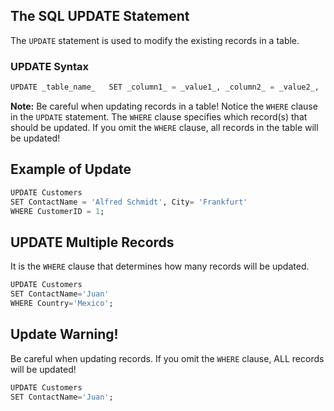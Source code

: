 
## The SQL UPDATE Statement

The `UPDATE` statement is used to modify the existing records in a table.

### UPDATE Syntax

```sql
UPDATE _table_name_   SET _column1_ = _value1_, _column2_ = _value2_, ...   WHERE _condition_;
```


**Note:** Be careful when updating records in a table! Notice the `WHERE` clause in the `UPDATE` statement. The `WHERE` clause specifies which record(s) that should be updated. If you omit the `WHERE` clause, all records in the table will be updated!


## Example of Update 

```sql
UPDATE Customers  
SET ContactName = 'Alfred Schmidt', City= 'Frankfurt'  
WHERE CustomerID = 1;
```

## UPDATE Multiple Records

It is the `WHERE` clause that determines how many records will be updated.

```sql
UPDATE Customers  
SET ContactName='Juan'  
WHERE Country='Mexico';
```

## Update Warning!

Be careful when updating records. If you omit the `WHERE` clause, ALL records will be updated!

```sql
UPDATE Customers  
SET ContactName='Juan';
```



